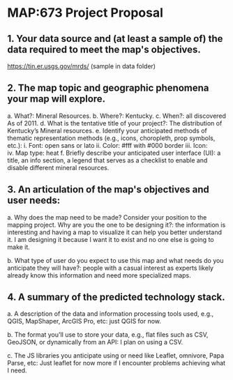 # MAP:673 Project Proposal
## 1.	Your data source and (at least a sample of) the data required to meet the map's objectives. 
https://tin.er.usgs.gov/mrds/ (sample in data folder)
## 2.	The map topic and geographic phenomena your map will explore.
a.	What?: Mineral Resources.
b.	Where?: Kentucky.
c.	When?: all discovered As of 2011.
d.	What is the tentative title of your project?: The distribution of Kentucky’s Mineral resources.
e.	Identify your anticipated methods of thematic representation methods (e.g., icons, choropleth, prop symbols, etc.): 
i.	Font: open sans or lato
ii.	Color: #fff with #000 border
iii.	Icon:  
iv.	Map type: heat
f.	Briefly describe your anticipated user interface (UI): a title, an info section, a legend that serves as a checklist to enable and disable different mineral resources. 

## 3.	An articulation of the map's objectives and user needs: 
a.	Why does the map need to be made? Consider your position to the mapping project. Why are you the one to be designing it?: the information is interesting and having a map to visualize it can help you better understand it. I am designing it because I want it to exist and no one else is going to make it.                      

b.	What type of user do you expect to use this map and what needs do you anticipate they will have?: people with a casual interest as experts likely already know this information and need more specialized maps. 

## 4.	A summary of the predicted technology stack.
a.	A description of the data and information processing tools used, e.g., QGIS, MapShaper, ArcGIS Pro, etc: just QGIS for now.

b.	The format you'll use to store your data, e.g., flat files such as CSV, GeoJSON, or dynamically from an API: I plan on using a CSV.

c.	The JS libraries you anticipate using or need like Leaflet, omnivore, Papa Parse, etc: Just leaflet for now more if I encounter problems achieving what I need.

